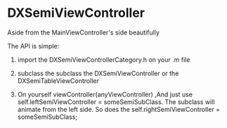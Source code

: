 DXSemiViewController
====================

Aside from the MainViewController's side beautifully

The API is simple:

1. import the DXSemiViewControllerCategory.h on your .m file

2. subclass the subclass the DXSemiViewController or the DXSemiTableViewController

3. On yourself viewController(anyViewController) ,And just use self.leftSemiViewController = someSemiSubClass. The subclass will animate from the left side. So does the self.rightSemiViewController = someSemiSubClass;





